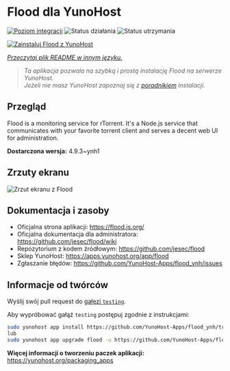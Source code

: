 <!--
To README zostało automatycznie wygenerowane przez <https://github.com/YunoHost/apps/tree/master/tools/readme_generator>
Nie powinno być ono edytowane ręcznie.
-->

# Flood dla YunoHost

[![Poziom integracji](https://apps.yunohost.org/badge/integration/flood)](https://ci-apps.yunohost.org/ci/apps/flood/)
![Status działania](https://apps.yunohost.org/badge/state/flood)
![Status utrzymania](https://apps.yunohost.org/badge/maintained/flood)

[![Zainstaluj Flood z YunoHost](https://install-app.yunohost.org/install-with-yunohost.svg)](https://install-app.yunohost.org/?app=flood)

*[Przeczytaj plik README w innym języku.](./ALL_README.md)*

> *Ta aplikacja pozwala na szybką i prostą instalację Flood na serwerze YunoHost.*  
> *Jeżeli nie masz YunoHost zapoznaj się z [poradnikiem](https://yunohost.org/install) instalacji.*

## Przegląd

Flood is a monitoring service for rTorrent. It's a Node.js service that communicates with your favorite torrent client and serves a decent web UI for administration.

**Dostarczona wersja:** 4.9.3~ynh1

## Zrzuty ekranu

![Zrzut ekranu z Flood](./doc/screenshots/screenshot.png)

## Dokumentacja i zasoby

- Oficjalna strona aplikacji: <https://flood.js.org/>
- Oficjalna dokumentacja dla administratora: <https://github.com/jesec/flood/wiki>
- Repozytorium z kodem źródłowym: <https://github.com/jesec/flood>
- Sklep YunoHost: <https://apps.yunohost.org/app/flood>
- Zgłaszanie błędów: <https://github.com/YunoHost-Apps/flood_ynh/issues>

## Informacje od twórców

Wyślij swój pull request do [gałęzi `testing`](https://github.com/YunoHost-Apps/flood_ynh/tree/testing).

Aby wypróbować gałąź `testing` postępuj zgodnie z instrukcjami:

```bash
sudo yunohost app install https://github.com/YunoHost-Apps/flood_ynh/tree/testing --debug
lub
sudo yunohost app upgrade flood -u https://github.com/YunoHost-Apps/flood_ynh/tree/testing --debug
```

**Więcej informacji o tworzeniu paczek aplikacji:** <https://yunohost.org/packaging_apps>
